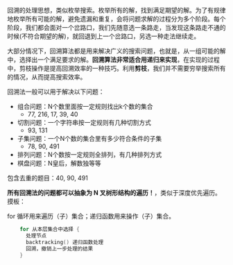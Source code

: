 回溯的处理思想，类似枚举搜索。枚举所有的解，找到满足期望的解。为了有规律地枚举所有可能的解，避免遗漏和重复，会将问题求解的过程分为多个阶段。每个阶段，我们都会面对一个岔路口，我们先随意选一条路走，当发现这条路走不通的时候(不符合期望的解)，就回退到上一个岔路口，另选一种走法继续走。

大部分情况下，回溯算法都是用来解决广义的搜索问题，也就是，从一组可能的解中，选择出一个满足要求的解。**回溯算法非常适合用递归来实现**，在实现的过程中，剪枝操作是提高回溯效率的一种技巧。利用**剪枝**，我们并不需要穷举搜索所有的情况，从而提高搜索效率。

回溯法一般可以用于解决以下问题：

- 组合问题：N个数里面按一定规则找出k个数的集合
  - 77, 216, 17, 39, 40
- 切割问题：一个字符串按一定规则有几种切割方式
  - 93, 131
- 子集问题：一个N个数的集合里有多少符合条件的子集
  - 78, 90, 491
- 排列问题：N个数按一定规则全排列，有几种排列方式
- 棋盘问题：N皇后，解数独等等

包含去重的题目：40, 90, 491

**所有回溯法的问题都可以抽象为 N 叉树形结构的遍历！**，类似于深度优先遍历。摸板：

for 循环用来遍历（子）集合；递归函数用来操作（子）集合。

```go
    for 从本层集合中选择 {
      处理节点
      backtracking() 递归函数处理
      回溯，撤销上一步处理的结果  
    } 
```